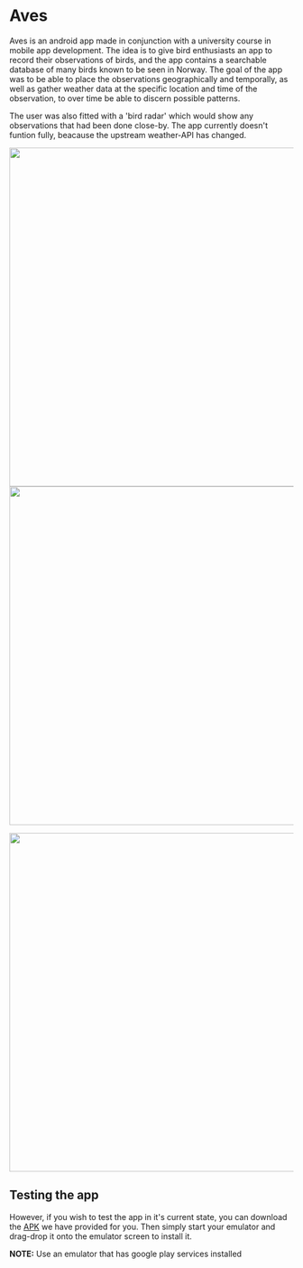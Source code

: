 # Aves

Aves is an android app made in conjunction with a university course in mobile app development. The idea is to give bird enthusiasts an app to record their observations of birds, and the app contains a searchable database of many birds known to be seen in Norway. The goal of the app was to be able to place the observations geographically and temporally, as well as gather weather data at the specific location and time of the observation, to over time be able to discern possible patterns.

The user was also fitted with a 'bird radar' which would show any observations that had been done close-by. The app currently doesn't funtion fully, beacause the upstream weather-API has changed.

<p align="center">
  <img height="600" src="https://user-images.githubusercontent.com/6575679/113888072-4f035480-97c2-11eb-815e-fe92ee1f827e.jpg">
  <img height="600" src="https://user-images.githubusercontent.com/6575679/113888084-5165ae80-97c2-11eb-9542-713c9d5d8fdd.jpg">
</p>

<p align="center">
</p>

<p align="center">
  <img height="600" src="https://user-images.githubusercontent.com/6575679/113888097-5296db80-97c2-11eb-9586-3ee75bfe833a.jpg">
</p>

## Testing the app
However, if you wish to test the app in it's current state, you can download the [APK](https://www.dropbox.com/s/ukm9dp7wnwbe6ok/aves-alpha1.apk?dl=1) we have provided for you. Then simply start your emulator and drag-drop it onto the emulator screen to install it.

**NOTE:** Use an emulator that has google play services installed
